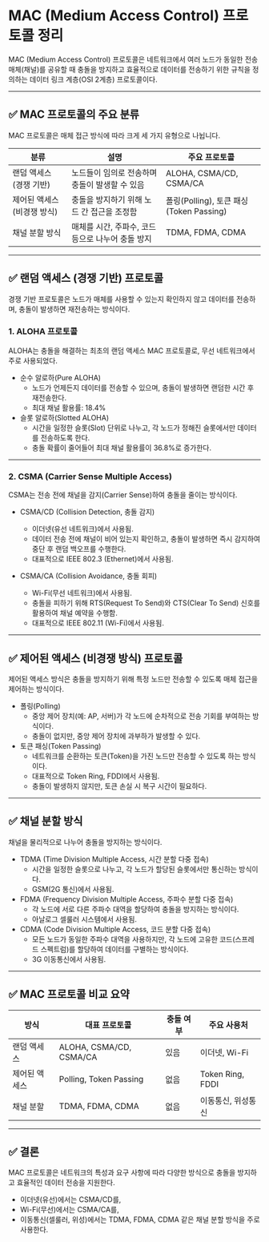 # MAC (Medium Access Control) 프로토콜 정리  

MAC (Medium Access Control) 프로토콜은 네트워크에서 여러 노드가 동일한 전송 매체(채널)를 공유할 때 충돌을 방지하고 효율적으로 데이터를 전송하기 위한 규칙을 정의하는 데이터 링크 계층(OSI 2계층) 프로토콜이다.  

---

## ✅ MAC 프로토콜의 주요 분류  
MAC 프로토콜은 매체 접근 방식에 따라 크게 세 가지 유형으로 나뉩니다.  

| 분류 | 설명 | 주요 프로토콜 |
|------|------|--------------|
| 랜덤 액세스 (경쟁 기반) | 노드들이 임의로 전송하며 충돌이 발생할 수 있음 | ALOHA, CSMA/CD, CSMA/CA |
| 제어된 액세스 (비경쟁 방식) | 충돌을 방지하기 위해 노드 간 접근을 조정함 | 폴링(Polling), 토큰 패싱(Token Passing) |
| 채널 분할 방식 | 매체를 시간, 주파수, 코드 등으로 나누어 충돌 방지 | TDMA, FDMA, CDMA |

---

## ✅ 랜덤 액세스 (경쟁 기반) 프로토콜  
경쟁 기반 프로토콜은 노드가 매체를 사용할 수 있는지 확인하지 않고 데이터를 전송하며, 충돌이 발생하면 재전송하는 방식이다.  

### 1. ALOHA 프로토콜
ALOHA는 충돌을 해결하는 최초의 랜덤 액세스 MAC 프로토콜로, 무선 네트워크에서 주로 사용되었다.  

- 순수 알로하(Pure ALOHA)  
  - 노드가 언제든지 데이터를 전송할 수 있으며, 충돌이 발생하면 랜덤한 시간 후 재전송한다.  
  - 최대 채널 활용률: 18.4%  
- 슬롯 알로하(Slotted ALOHA)  
  - 시간을 일정한 슬롯(Slot) 단위로 나누고, 각 노드가 정해진 슬롯에서만 데이터를 전송하도록 한다.  
  - 충돌 확률이 줄어들어 최대 채널 활용률이 36.8%로 증가한다.  

---

### 2. CSMA (Carrier Sense Multiple Access)
CSMA는 전송 전에 채널을 감지(Carrier Sense)하여 충돌을 줄이는 방식이다.  

- CSMA/CD (Collision Detection, 충돌 감지)  
  - 이더넷(유선 네트워크)에서 사용됨.  
  - 데이터 전송 전에 채널이 비어 있는지 확인하고, 충돌이 발생하면 즉시 감지하여 중단 후 랜덤 백오프를 수행한다.  
  - 대표적으로 IEEE 802.3 (Ethernet)에서 사용됨.  

- CSMA/CA (Collision Avoidance, 충돌 회피)  
  - Wi-Fi(무선 네트워크)에서 사용됨.  
  - 충돌을 피하기 위해 RTS(Request To Send)와 CTS(Clear To Send) 신호를 활용하여 채널 예약을 수행함.  
  - 대표적으로 IEEE 802.11 (Wi-Fi)에서 사용됨.  

---

## ✅ 제어된 액세스 (비경쟁 방식) 프로토콜  
제어된 액세스 방식은 충돌을 방지하기 위해 특정 노드만 전송할 수 있도록 매체 접근을 제어하는 방식이다.  

- 폴링(Polling)  
  - 중앙 제어 장치(예: AP, 서버)가 각 노드에 순차적으로 전송 기회를 부여하는 방식이다.  
  - 충돌이 없지만, 중앙 제어 장치에 과부하가 발생할 수 있다.  
- 토큰 패싱(Token Passing)  
  - 네트워크를 순환하는 토큰(Token)을 가진 노드만 전송할 수 있도록 하는 방식이다.  
  - 대표적으로 Token Ring, FDDI에서 사용됨.  
  - 충돌이 발생하지 않지만, 토큰 손실 시 복구 시간이 필요하다.  

---

## ✅ 채널 분할 방식  
채널을 물리적으로 나누어 충돌을 방지하는 방식이다.  

- TDMA (Time Division Multiple Access, 시간 분할 다중 접속)  
  - 시간을 일정한 슬롯으로 나누고, 각 노드가 할당된 슬롯에서만 통신하는 방식이다.  
  - GSM(2G 통신)에서 사용됨.  
- FDMA (Frequency Division Multiple Access, 주파수 분할 다중 접속)  
  - 각 노드에 서로 다른 주파수 대역을 할당하여 충돌을 방지하는 방식이다.  
  - 아날로그 셀룰러 시스템에서 사용됨.  
- CDMA (Code Division Multiple Access, 코드 분할 다중 접속)  
  - 모든 노드가 동일한 주파수 대역을 사용하지만, 각 노드에 고유한 코드(스프레드 스펙트럼)를 할당하여 데이터를 구별하는 방식이다.  
  - 3G 이동통신에서 사용됨.  

---

## ✅ MAC 프로토콜 비교 요약  

| 방식 | 대표 프로토콜 | 충돌 여부 | 주요 사용처 |
|------|--------------|----------|------------|
| 랜덤 액세스 | ALOHA, CSMA/CD, CSMA/CA | 있음 | 이더넷, Wi-Fi |
| 제어된 액세스 | Polling, Token Passing | 없음 | Token Ring, FDDI |
| 채널 분할 | TDMA, FDMA, CDMA | 없음 | 이동통신, 위성통신 |

---

## ✅ 결론
MAC 프로토콜은 네트워크의 특성과 요구 사항에 따라 다양한 방식으로 충돌을 방지하고 효율적인 데이터 전송을 지원한다.  
- 이더넷(유선)에서는 CSMA/CD를,  
- Wi-Fi(무선)에서는 CSMA/CA를,  
- 이동통신(셀룰러, 위성)에서는 TDMA, FDMA, CDMA 같은 채널 분할 방식을 주로 사용한다.
